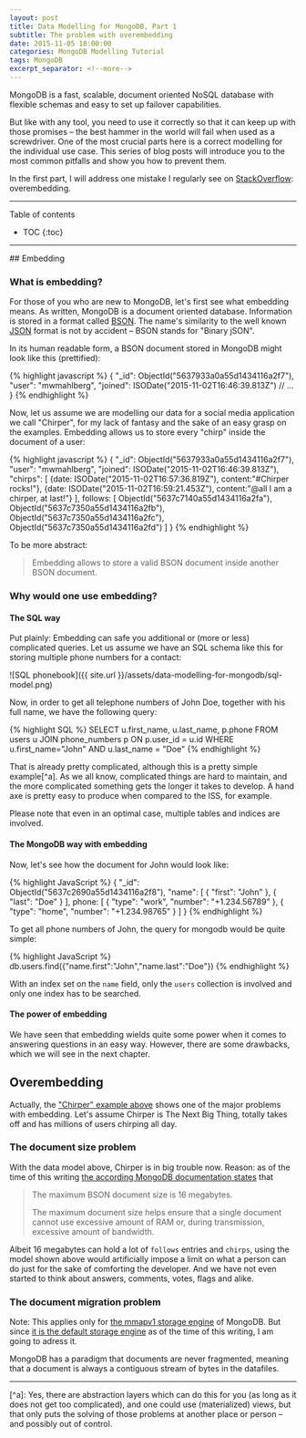 ```yaml
---
layout: post
title: Data Modelling for MongoDB, Part 1
subtitle: The problem with overembedding
date: 2015-11-05 18:00:00
categories: MongoDB Modelling Tutorial
tags: MongoDB 
excerpt_separator: <!--more-->
---
```


MongoDB is a fast, scalable, document oriented NoSQL database with flexible schemas and easy to set up failover capabilities.

But like with any tool, you need to use it correctly so that it can keep up with those promises – the best hammer in the world will fail when used as a screwdriver. One of the most crucial parts here is a correct modelling for the individual use case. This series of blog posts will introduce you to the most common pitfalls and show you how to prevent them.

In the first part, I will address one mistake I regularly see on [StackOverflow][so:mongodb]: overembedding.

<!--more-->

<hr>
Table of contents

* TOC
{:toc}

<hr>
## Embedding

### What is embedding?
For those of you who are new to MongoDB, let's first see what embedding means. As written, MongoDB is a document oriented database. Information is stored in a format called [BSON][wp:bson]. The name's similarity to the well known [JSON][wp:json] format is not by accident – BSON stands for "Binary jSON".

In its human readable form, a BSON document stored in MongoDB might look like this (prettified):

{% highlight javascript %}
{
  "_id": ObjectId("5637933a0a55d1434116a2f7"),
  "user": "mwmahlberg",
  "joined": ISODate("2015-11-02T16:46:39.813Z")
  // …
}
{% endhighlight %}

Now, let us assume we are modelling our data for a social media application we call "Chirper", for my lack of fantasy and the sake of an easy grasp on the examples. Embedding allows us to store every "chirp" inside the document of a user:

<a name="embedded_chirps">
{% highlight javascript %}
{
  "_id": ObjectId("5637933a0a55d1434116a2f7"),
  "user": "mwmahlberg",
  "joined": ISODate("2015-11-02T16:46:39.813Z"),
  "chirps": [
    {date: ISODate("2015-11-02T16:57:36.819Z"), content:"#Chirper rocks!"},
    {date: ISODate("2015-11-02T16:59:21.453Z"), content:"@all I am a chirper, at last!"}
  ],
  follows: [
    ObjectId("5637c7140a55d1434116a2fa"),
    ObjectId("5637c7350a55d1434116a2fb"),
    ObjectId("5637c7350a55d1434116a2fc"),
    ObjectId("5637c7350a55d1434116a2fd")
  ]
}
{% endhighlight %}

To be more abstract:

> Embedding allows to store a valid BSON document inside another BSON document.

### Why would one use embedding?

#### The SQL way

Put plainly: Embedding can safe you additional or (more or less) complicated queries. Let us assume we have an SQL schema like this for storing multiple phone numbers for a contact:

![SQL phonebook]({{ site.url }}/assets/data-modelling-for-mongodb/sql-model.png)


Now, in order to get all telephone numbers of John Doe, together with his full name, we have the following query:

{% highlight SQL %}
SELECT u.first_name, u.last_name, p.phone
FROM users u
JOIN phone_numbers p ON p.user_id = u.id
WHERE u.first_name="John" AND u.last_name = "Doe"
{% endhighlight %}

That is already pretty complicated, although this is a pretty simple example[^a]. As we all know, complicated things are hard to maintain, and the more complicated something gets the longer it takes to develop. A hand axe is pretty easy to produce when compared to the ISS, for example.

Please note that even in an optimal case, multiple tables and indices are involved.

#### The MongoDB way with embedding

Now, let's see how the document for John would look like:

{% highlight JavaScript %}
{
  "_id": ObjectId("5637c2690a55d1434116a2f8"),
  "name": [
    { "first": "John" },
    { "last": "Doe" }
  ],
  phone: [
    { "type": "work", "number": "+1.234.56789" },
    { "type": "home", "number": "+1.234.98765" }
  ]
}
{% endhighlight %}

To get all phone numbers of John, the query for mongodb would be quite simple:

{% highlight JavaScript %}
db.users.find({"name.first":"John","name.last":"Doe"})
{% endhighlight %}

With an index set on the `name` field, only the `users` collection is involved and only one index has to be searched.

#### The power of embedding

We have seen that embedding wields quite some power when it comes to answering questions in an easy way. However, there are some drawbacks, which we will see in the next chapter.

## Overembedding

Actually, the ["Chirper" example above](#embedded_chirps) shows one of the major problems with embedding. Let's assume Chirper is The Next Big Thing, totally takes off and has millions of users chirping all day.


### The document size problem

With the data model above, Chirper is in big trouble now. Reason: as of the time of this writing [the according MongoDB documentation states][mongo:bsonSize] that

> The maximum BSON document size is 16 megabytes.
> 
>The maximum document size helps ensure that a single document cannot use excessive amount of RAM or, during transmission, excessive amount of bandwidth. 

Albeit 16 megabytes can hold a lot of `follows` entries and `chirps`, using the model shown above would artificially impose a limit on what a person can do just for the sake of comforting the developer. And we have not even started to think about answers, comments, votes, flags and alike.

### The document migration problem

Note: This applies only for [the mmapv1 storage engine][mongo:mmap] of MongoDB. But since [it is the default storage engine][mongo:defaultStorage] as of the time of this writing, I am going to adress it.

MongoDB has a paradigm that documents are never fragmented, meaning that a document is always a contiguous stream of bytes in the datafiles. 

<hr>
[^a]: Yes, there are abstraction layers which can do this for you (as long as it does not get too complicated), and one could use (materialized) views, but that only puts the solving of those problems at another place or person – and possibly out of control.

[so:mongodb]: http://stackoverflow.com/questions/tagged/mongodb "Questions tagged with 'mongodb' on stackoverflow.com"
[wp:bson]: https://en.wikipedia.org/wiki/BSON "wikipedia article on BSON"
[wp:json]: https://en.wikipedia.org/wiki/JSON "wikipedia article on JSON"
[mongo:bsonSize]: https://docs.mongodb.org/manual/reference/limits/#BSON-Document-Size "'BSON document size' in 'MongoDB Limits and Thresholds' – MongoDB documentation"
[mongo:mmap]: https://docs.mongodb.org/manual/faq/storage/#mmapv1-storage-engine "'MMAPv1 Storage Engine' in 'FAQ: MongoDB Storage' – MongoDB documentation"
[mongo:defaultStorage]: https://docs.mongodb.org/manual/faq/storage/#what-will-be-the-default-storage-engine-going-forward "'What will be the default storage engine going forward?' in 'FAQ: MongoDB Storage' – MongoDB documentation"